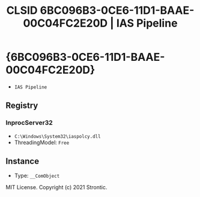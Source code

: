 ﻿---
title: "CLSID 6BC096B3-0CE6-11D1-BAAE-00C04FC2E20D | IAS Pipeline"
excerpt: What is COM-Object CLSID 6BC096B3-0CE6-11D1-BAAE-00C04FC2E20D?
---

# {6BC096B3-0CE6-11D1-BAAE-00C04FC2E20D}

* `IAS Pipeline`

## Registry


### InprocServer32

* `C:\Windows\System32\iaspolcy.dll`
* ThreadingModel: `Free`

## Instance

* Type: `__ComObject`

MIT License. Copyright (c) 2021 Strontic.


